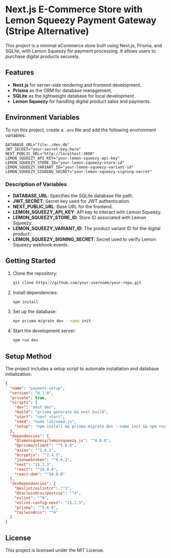 # Next.js E-Commerce Store with Lemon Squeezy Payment Gateway (Stripe Alternative)

This project is a minimal eCommerce store built using Next.js, Prisma, and SQLite, with Lemon Squeezy for payment processing. It allows users to purchase digital products securely.

## Features

- **Next.js** for server-side rendering and frontend development.
- **Prisma** as the ORM for database management.
- **SQLite** as the lightweight database for local development.
- **Lemon Squeezy** for handling digital product sales and payments.

## Environment Variables
To run this project, create a `.env` file and add the following environment variables:

```
DATABASE_URL="file:./dev.db"
JWT_SECRET="your-secret-key-here"
NEXT_PUBLIC_URL="http://localhost:3000"
LEMON_SQUEEZY_API_KEY="your-lemon-squeezy-api-key"
LEMON_SQUEEZY_STORE_ID="your-lemon-squeezy-store-id"
LEMON_SQUEEZY_VARIANT_ID="your-lemon-squeezy-variant-id"
LEMON_SQUEEZY_SIGNING_SECRET="your-lemon-squeezy-signing-secret"
```

### Description of Variables
- **DATABASE_URL**: Specifies the SQLite database file path.
- **JWT_SECRET**: Secret key used for JWT authentication.
- **NEXT_PUBLIC_URL**: Base URL for the frontend.
- **LEMON_SQUEEZY_API_KEY**: API key to interact with Lemon Squeezy.
- **LEMON_SQUEEZY_STORE_ID**: Store ID associated with Lemon Squeezy.
- **LEMON_SQUEEZY_VARIANT_ID**: The product variant ID for the digital product.
- **LEMON_SQUEEZY_SIGNING_SECRET**: Secret used to verify Lemon Squeezy webhook events.

## Getting Started
1. Clone the repository:
   ```sh
   git clone https://github.com/your-username/your-repo.git
   ```
2. Install dependencies:
   ```sh
   npm install
   ```
3. Set up the database:
   ```sh
   npx prisma migrate dev --name init
   ```
4. Start the development server:
   ```sh
   npm run dev
   ```

## Setup Method
The project includes a setup script to automate installation and database initialization:
```json
{
  "name": "payment-setup",
  "version": "0.1.0",
  "private": true,
  "scripts": {
    "dev": "next dev",
    "build": "prisma generate && next build",
    "start": "next start",
    "seed": "node lib/seed.js",
    "setup": "npm install && prisma migrate dev --name init && npm run seed"
  },
  "dependencies": {
    "@lemonsqueezy/lemonsqueezy.js": "^4.0.0",
    "@prisma/client": "^5.6.0",
    "axios": "^1.6.2",
    "bcryptjs": "^2.4.3",
    "jsonwebtoken": "^9.0.2",
    "next": "15.2.3",
    "react": "^19.0.0",
    "react-dom": "^19.0.0"
  },
  "devDependencies": {
    "@eslint/eslintrc": "^3",
    "@tailwindcss/postcss": "^4",
    "eslint": "^9",
    "eslint-config-next": "15.2.3",
    "prisma": "^5.6.0",
    "tailwindcss": "^4"
  }
}
```

## License
This project is licensed under the MIT License.


